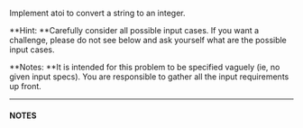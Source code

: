 Implement atoi to convert a string to an integer.

**Hint: **Carefully consider all possible input cases. If you want a challenge, please do not see below and ask yourself what are the possible input cases.

**Notes:  **It is intended for this problem to be specified vaguely \(ie, no given input specs\). You are responsible to gather all the input requirements up front.

---

#### NOTES



